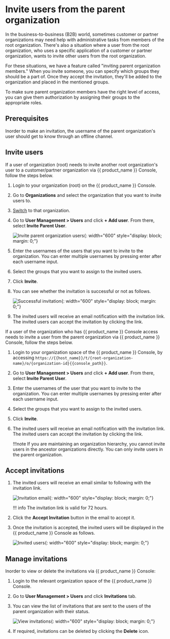 # Invite users from the parent organization

In the business-to-business (B2B) world, sometimes customer or partner organizations may need help with administrative tasks from members of the root organization. There's also a situation where a user from the root organization, who uses a specific application of a customer or partner organization, wants to invite other users from the root organization.

For these situations, we have a feature called "inviting parent organization members." When you invite someone, you can specify which groups they should be a part of. Once they accept the invitation, they'll be added to the organization and placed in the mentioned groups.

To make sure parent organization members have the right level of access, you can give them authorization by assigning their groups to the appropriate roles.

## Prerequisites

Inorder to make an invitation, the username of the parent organization's user should get to know through an offline channel.

## Invite users

If a user of organization (root) needs to invite another root organization's user to a customer/partner organization via {{ product_name }} Console, follow the steps below.

1. Login to your organization (root) on the {{ product_name }} Console.
2. Go to **Organizations** and select the organization that you want to invite users to.
3. [Switch]({{base_path}}/guides/organization-management/manage-organizations/#switch-between-organizations) to that organization.
4. Go to **User Management > Users** and click **+ Add user**. From there, select **Invite Parent User**.

    ![Invite parent organization users]({{base_path}}/assets/img/guides/organization/manage-organizations/invite-parent-users.png){: width="600" style="display: block; margin: 0;"}

5. Enter the usernames of the users that you want to invite to the organization. You can enter multiple usernames by pressing enter after each username input.
6. Select the groups that you want to assign to the invited users.
7. Click **Invite**.
8. You can see whether the invitation is successful or not as follows.

    ![Successful invitation]({{base_path}}/assets/img/guides/organization/manage-organizations/successful-invitation.png){: width="600" style="display: block; margin: 0;"}

9. The invited users will receive an email notification with the invitation link. The invited users can accept the invitation by clicking the link.

If a user of the organization who has {{ product_name }} Console access needs to invite a user from the parent organization via {{ product_name }} Console, follow the steps below.

1. Login to your organization space of the {{ product_name }} Console, by accessing `https://{{host_name}}/t/{root-organization-name}/o/{organization-id}{{console_path}}`.
2. Go to **User Management > Users** and click **+ Add user**. From there, select **Invite Parent User**.
3. Enter the usernames of the user that you want to invite to the organization. You can enter multiple usernames by pressing enter after each username input.
4. Select the groups that you want to assign to the invited users.
5. Click **Invite**.
6. The invited users will receive an email notification with the invitation link. The invited users can accept the invitation by clicking the link.

    !!!note
        If you are maintaining an organization hierarchy, you cannot invite users in the ancestor organizations directly. You can only invite users in the parent organization.

## Accept invitations

1. The invited users will receive an email similar to following with the invitation link.

    ![Invitation email]({{base_path}}/assets/img/guides/organization/manage-organizations/parent-org-user-invitation-email.png){: width="600" style="display: block; margin: 0;"}

    !!! info
          The invitation link is valid for 72 hours.

2. Click the **Accept Invitation** button in the email to accept it.
3. Once the invitation is accepted, the invited users will be displayed in the {{ product_name }} Console as follows.

    ![Invited users]({{base_path}}/assets/img/guides/organization/manage-organizations/invited-users.png){: width="600" style="display: block; margin: 0;"}

## Manage invitations

Inorder to view or delete the invitations via {{ product_name }} Console:

1. Login to the relevant organization space of the {{ product_name }} Console.
2. Go to **User Management > Users** and click **Invitations** tab.
3. You can view the list of invitations that are sent to the users of the parent organization with their status.

    ![View invitations]({{base_path}}/assets/img/guides/organization/manage-organizations/view-invitations.png){: width="600" style="display: block; margin: 0;"}

4. If required, invitations can be deleted by clicking the **Delete** icon.
